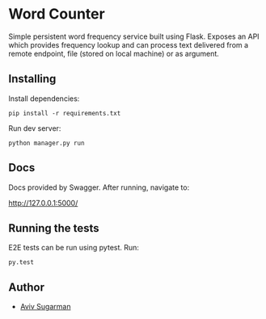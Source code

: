 # Word Counter

Simple persistent word frequency service built using Flask. Exposes an API which provides frequency lookup and can process text delivered from a remote endpoint, file (stored on local machine) or as argument.

## Installing
Install dependencies:
```
pip install -r requirements.txt
```
Run dev server:
```
python manager.py run
```

## Docs
Docs provided by Swagger. After running, navigate to:
 
http://127.0.0.1:5000/

## Running the tests

E2E tests can be run using pytest. Run:
```
py.test
```

## Author

* [Aviv Sugarman](https://github.com/avivsugarman)

